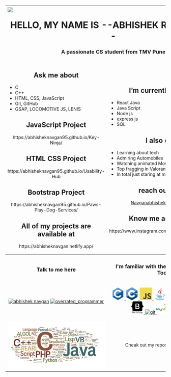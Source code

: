 <table>
  <tr>
    <th colspan="2">
      <img width="100%" align="right" src="https://raw.githubusercontent.com/Sutil/Sutil/2b2fad3bf54522bb30c8c170591fc68ff51b69e6/github-contribution-grid-snake2.svg">
      <h1 align="center">HELLO, MY NAME IS --ABHISHEK R. NAVGAN--</h1>
      <h3 align="center">A passionate CS student from TMV Pune</h3>
    </th>
  </tr>
  <tr>
  <td width="">
    <h2 align="center">Ask me about</h2>
    <ul>
      <li>C</li>
      <li>C++</li>
      <li>
               HTML, CSS, JavaScript
      </li>
      <li>
             Git, GitHub
      </li>
      <li>
             GSAP, LOCOMOTIVE JS, LENIS
      </li>
    </ul>
    <h2 align="center">JavaScript Project</h2>
    <p align="center">https://abhisheknavgan95.github.io/Key-Ninja/</p>
    <h2 align="center">HTML CSS Project</h2>
    <p  align="center">https://abhisheknavgan95.github.io/Usability-Hub</p>
    <h2 align="center">Bootstrap Project</h2>
    <p  align="center"> https://abhisheknavgan95.github.io/Paws-Play-Dog-Services/</p>
    <h2 align="center">All of my projects are available at</h2>
    <p  align="center">https://abhisheknavgan.netlify.app/</p>
  </td>
    <td width="">
    <h2 align="center">I’m currently learning </h2>
    <ul>
      <li>React Java</li>
      <li>Java Script</li>
      <li>Node js</li>
      <li>express js</li>
      <li> SQL</li>
    </ul>
    <h2 align="center">I also enjoy </h2>
    <ul>
      <li>Learning about tech</li>
      <li> Admiring Automobiles</li>
      <li> Watching animated Movies</li>
      <li>Top fragging in Valorant</li>
      <li> In total just staring at my PC all day</li>
    </ul>
    <h2 align="center"> reach out to me</h2>
      <p  align="center"><a href="mailto:Navganabhishek90@gmail.com">Navganabhishek90@gmail.com</a></p>
    <h2 align="center">Know me as a person</h2>
      <p  align="center"> https://www.instagram.com/overrated_programmer/</p>
    
</td>
  </tr>
  <tr>
    <th><h3 align="center">Talk to me here</h3></th>
    <th><h3 align="center">I'm familiar with these Languages and Tools</h3></th>
  </tr>
  <tr>
    <td width="" align="center">
<p align="center">
<a href="https://linkedin.com/in/abhishek navgan" target="blank"><img align="center" src="https://raw.githubusercontent.com/rahuldkjain/github-profile-readme-generator/master/src/images/icons/Social/linked-in-alt.svg" alt="abhishek navgan" height="30" width="40" /></a>
<a href="https://instagram.com/overrated_programmer" target="blank"><img align="center" src="https://raw.githubusercontent.com/rahuldkjain/github-profile-readme-generator/master/src/images/icons/Social/instagram.svg" alt="overrated_programmer" height="30" width="40" /></a>
</p></td>
    <td width="" align="center">

<p align="center"> 
  <a href="https://www.cprogramming.com/" target="_blank" rel="noreferrer"> <img src="https://raw.githubusercontent.com/devicons/devicon/master/icons/c/c-original.svg" alt="c" width="40" height="40"/> </a> 
  <a href="https://www.w3schools.com/cpp/" target="_blank" rel="noreferrer"> <img src="https://raw.githubusercontent.com/devicons/devicon/master/icons/cplusplus/cplusplus-original.svg" alt="cplusplus" width="40" height="40"/> </a>
    <a href="https://developer.mozilla.org/en-US/docs/Web/JavaScript" target="_blank" rel="noreferrer"> <img src="https://raw.githubusercontent.com/devicons/devicon/master/icons/javascript/javascript-original.svg" alt="javascript" width="40" height="40"/> </a> 
  <a href="https://www.java.com" target="_blank" rel="noreferrer"> <img src="https://raw.githubusercontent.com/devicons/devicon/master/icons/java/java-original.svg" alt="java" width="40" height="40"/> </a> 
    <a href="https://www.w3.org/html/" target="_blank" rel="noreferrer"> <img src="https://raw.githubusercontent.com/devicons/devicon/master/icons/html5/html5-original-wordmark.svg" alt="html5" width="40" height="40"/> </a> 
    <a href="https://www.w3schools.com/css/" target="_blank" rel="noreferrer"> <img src="https://raw.githubusercontent.com/devicons/devicon/master/icons/css3/css3-original-wordmark.svg" alt="css3" width="40" height="40"/> </a>
  <a href="https://tailwindcss.com/" target="_blank" rel="noreferrer"> <img src="https://www.vectorlogo.zone/logos/tailwindcss/tailwindcss-icon.svg" alt="tailwind" width="40" height="40"/> </a> 
  <a href="https://getbootstrap.com" target="_blank" rel="noreferrer"> <img src="https://raw.githubusercontent.com/devicons/devicon/master/icons/bootstrap/bootstrap-plain-wordmark.svg" alt="bootstrap" width="40" height="40"/> </a>   
  <a href="https://git-scm.com/" target="_blank" rel="noreferrer"> <img src="https://www.vectorlogo.zone/logos/git-scm/git-scm-icon.svg" alt="git" width="40" height="40"/> </a> 
  <a href="https://www.mysql.com/" target="_blank" rel="noreferrer"> <img src="https://raw.githubusercontent.com/devicons/devicon/master/icons/mysql/mysql-original-wordmark.svg" alt="mysql" width="40" height="40"/> </a> 
  <a href="https://nodejs.org" target="_blank" rel="noreferrer"> <img src="https://raw.githubusercontent.com/devicons/devicon/master/icons/nodejs/nodejs-original-wordmark.svg" alt="nodejs" width="40" height="40"/> </a> 
  <a href="https://reactjs.org/" target="_blank" rel="noreferrer"> <img src="https://raw.githubusercontent.com/devicons/devicon/master/icons/react/react-original-wordmark.svg" alt="react" width="40" height="40"/> </a> 
</p>
</td>
  </tr>
  <tr>
    <td>
        <img src="https://github.com/AbhishekNavgan95/AbhishekNavgan95/blob/main/png-clipart-programming-language-computer-programming-java-programacion-text-computer-removebg-preview.png?raw=true" width="100%">
    </td>
    <td align="center">
        <div>Cheak out my repositories below ⬇️⬇️⬇️</div>
    </td>
  </tr>
</table>
